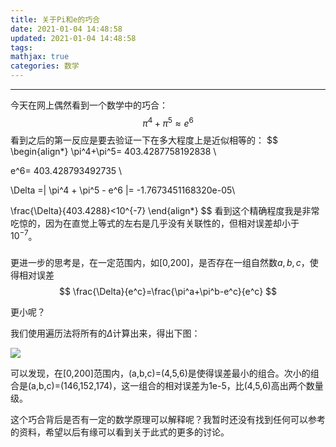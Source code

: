 ```yaml
---
title: 关于Pi和e的巧合
date: 2021-01-04 14:48:58
updated: 2021-01-04 14:48:58
tags:
mathjax: true
categories: 数学
---
```


---

今天在网上偶然看到一个数学中的巧合：
$$
\pi^4+\pi^5\approx e^6
$$
看到之后的第一反应是要去验证一下在多大程度上是近似相等的：
$$
\begin{align*}
\pi^4+\pi^5= 403.4287758192838 \\

e^6= 403.428793492735 \\

\Delta =| \pi^4 + \pi^5 - e^6 |= 
-1.7673451168320e-05\\

\frac{\Delta}{403.4288}<10^{-7}
\end{align*}
$$
看到这个精确程度我是非常吃惊的，因为在直觉上等式的左右是几乎没有关联性的，但相对误差却小于$10^{-7}$。

### <!--more-->

更进一步的思考是，在一定范围内，如[0,200]，是否存在一组自然数$a,b,c$，使得相对误差
$$
\frac{\Delta}{e^c}=\frac{\pi^a+\pi^b-e^c}{e^c}
$$


更小呢？

我们使用遍历法将所有的$\Delta$计算出来，得出下图：

![](Delta.png)

可以发现，在[0,200]范围内，(a,b,c)=(4,5,6)是使得误差最小的组合。次小的组合是(a,b,c)=(146,152,174)，这一组合的相对误差为1e-5，比(4,5,6)高出两个数量级。

这个巧合背后是否有一定的数学原理可以解释呢？我暂时还没有找到任何可以参考的资料，希望以后有缘可以看到关于此式的更多的讨论。

